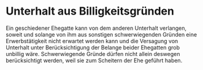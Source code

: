 # Unterhalt aus Billigkeitsgründen

Ein geschiedener Ehegatte kann von dem anderen Unterhalt verlangen, soweit und solange von ihm aus sonstigen schwerwiegenden Gründen eine Erwerbstätigkeit nicht erwartet werden kann und die Versagung von Unterhalt unter Berücksichtigung der Belange beider Ehegatten grob unbillig wäre. Schwerwiegende Gründe dürfen nicht allein deswegen berücksichtigt werden, weil sie zum Scheitern der Ehe geführt haben.